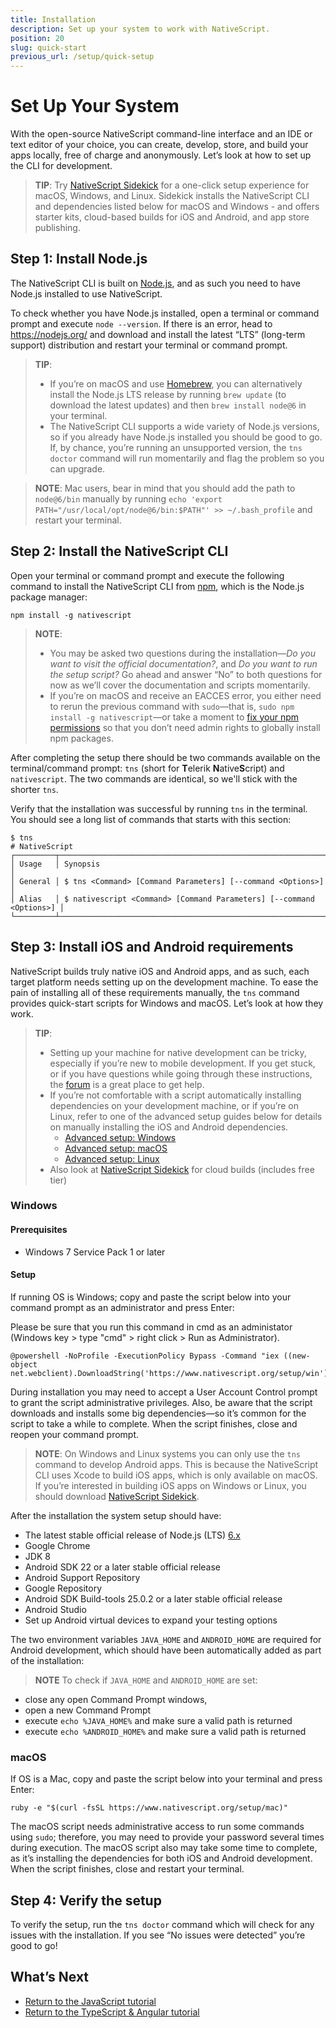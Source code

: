 ```yaml
---
title: Installation
description: Set up your system to work with NativeScript.
position: 20
slug: quick-start
previous_url: /setup/quick-setup
---
```


# Set Up Your System

With the open-source NativeScript command-line interface and an IDE or text editor of your choice, you can create, develop, store, and build your apps locally, free of charge and anonymously. Let’s look at how to set up the CLI for development.

> **TIP**: Try [NativeScript Sidekick](https://www.nativescript.org/nativescript-sidekick) for a one-click setup experience for macOS, Windows, and Linux. Sidekick installs the NativeScript CLI and dependencies listed below for macOS and Windows - and offers starter kits, cloud-based builds for iOS and Android, and app store publishing.

## Step 1: Install Node.js

The NativeScript CLI is built on [Node.js](https://nodejs.org/en/), and as such you need to have Node.js installed to use NativeScript.

To check whether you have Node.js installed, open a terminal or command prompt and execute `node --version`. If there is an error, head to  <https://nodejs.org/> and download and install the latest “LTS” (long-term support) distribution and restart your terminal or command prompt.

> **TIP**:
> * If you’re on macOS and use [Homebrew](http://brew.sh/), you can alternatively install the Node.js LTS release by running `brew update` (to download the latest updates) and then `brew install node@6` in your terminal.
> * The NativeScript CLI supports a wide variety of Node.js versions, so if you already have Node.js installed you should be good to go. If, by chance, you’re running an unsupported version, the `tns doctor` command will run momentarily and flag the problem so you can upgrade.

> **NOTE**: Mac users, bear in mind that you should add the path to `node@6/bin` manually by running `echo 'export PATH="/usr/local/opt/node@6/bin:$PATH"' >> ~/.bash_profile` and restart your terminal.

## Step 2: Install the NativeScript CLI

Open your terminal or command prompt and execute the following command to install the NativeScript CLI from 
[npm](https://www.npmjs.com/), which is the Node.js package manager:

<pre class="add-copy-button"><code class="language-terminal">npm install -g nativescript</code></pre>

> **NOTE**:
> * You may be asked two questions during the installation—_Do you want to visit the official documentation?_, and _Do you want to run the setup script?_ Go ahead and answer “No” to both questions for now as we’ll cover the documentation and scripts momentarily.
> * If you’re on macOS and receive an EACCES error, you either need to rerun the previous command with `sudo`—that is, `sudo npm install -g nativescript`—or take a moment to [fix your npm permissions](https://docs.npmjs.com/getting-started/fixing-npm-permissions) so that you don’t need admin rights to globally install npm packages.

After completing the setup there should be two commands available on the terminal/command prompt: `tns` (short for <b>T</b>elerik <b>N</b>ative<b>S</b>cript) and `nativescript`. The two commands are identical, so we'll stick with the shorter `tns`.

Verify that the installation was successful by running `tns` in the terminal. You should see a long list of commands that starts with this section:

```
$ tns
# NativeScript
┌─────────┬─────────────────────────────────────────────────────────────────────┐
│ Usage   │ Synopsis                                                            │
│ General │ $ tns <Command> [Command Parameters] [--command <Options>]          │
│ Alias   │ $ nativescript <Command> [Command Parameters] [--command <Options>] │
└─────────┴─────────────────────────────────────────────────────────────────────┘
```

## Step 3: Install iOS and Android requirements

NativeScript builds truly native iOS and Android apps, and as such, each target platform needs setting up on the development machine. To ease the pain of installing all of these requirements manually, the `tns` command provides quick-start scripts for Windows and macOS. Let’s look at how they work.

> **TIP**:
> * Setting up your machine for native development can be tricky, especially if you’re new to mobile development. If you get stuck, or if you have questions while going through these instructions, the [forum](https://discourse.nativescript.org/c/getting-started) is a great place to get help.
> * If you’re not comfortable with a script automatically installing dependencies on your development machine, or if you’re on Linux, refer to one of the advanced setup guides below for details on manually installing the iOS and Android dependencies.
>     * [Advanced setup: Windows](/start/ns-setup-win)
>     * [Advanced setup: macOS](/start/ns-setup-os-x)
>     * [Advanced setup: Linux](/start/ns-setup-linux)
> * Also look at [NativeScript Sidekick](https://www.nativescript.org/nativescript-sidekick) for cloud builds (includes free tier)

### Windows

#### Prerequisites
* Windows 7 Service Pack 1 or later

#### Setup

If running OS is Windows; copy and paste the script below into your command prompt as an administrator and press Enter:

Please be sure that you run this command in cmd as an administator (Windows key > type "cmd" > right click > Run as Administrator).

<pre class="add-copy-button"><code class="language-terminal">@powershell -NoProfile -ExecutionPolicy Bypass -Command "iex ((new-object net.webclient).DownloadString('https://www.nativescript.org/setup/win'))"</code></pre>

During installation you may need to accept a User Account Control prompt to grant the script administrative privileges. Also, be aware that the script downloads and installs some big dependencies—so it’s common for the script to take a while to complete. When the script finishes, close and reopen your command prompt.

> **NOTE**: On Windows and Linux systems you can only use the `tns` command to develop Android apps. This is because the NativeScript CLI uses Xcode to build iOS apps, which is only available on macOS. If you’re interested in building iOS apps on Windows or Linux, you should download [NativeScript Sidekick](https://www.nativescript.org/nativescript-sidekick).

After the installation the system setup should have:
* The latest stable official release of Node.js (LTS) [6.x](https://nodejs.org/dist/latest-v6.x/) 
* Google Chrome 
* JDK 8
* Android SDK 22 or a later stable official release
* Android Support Repository
* Google Repository
* Android SDK Build-tools 25.0.2 or a later stable official release
* Android Studio
* Set up Android virtual devices to expand your testing options

The two environment variables `JAVA_HOME` and `ANDROID_HOME` are required for Android development, which should have been automatically added as part of the installation:


> **NOTE** To check if `JAVA_HOME` and `ANDROID_HOME` are set:
- close any open Command Prompt windows,
- open a new Command Prompt
- execute `echo %JAVA_HOME%` and make sure a valid path is returned
- execute `echo %ANDROID_HOME%` and make sure a valid path is returned

### macOS

If OS is a Mac, copy and paste the script below into your terminal and press Enter:

<pre class="add-copy-button"><code class="language-terminal">ruby -e "$(curl -fsSL https://www.nativescript.org/setup/mac)"</code></pre>

The macOS script needs administrative access to run some commands using `sudo`; therefore, you may need to provide your password several times during execution. The macOS script also may take some time to complete, as it’s installing the dependencies for both iOS and Android development. When the script finishes, close and restart your terminal.

## Step 4: Verify the setup

To verify the setup, run the `tns doctor` command which will check for any issues with the installation. If you see “No issues were detected” you’re good to go!

## What’s Next

* [Return to the JavaScript tutorial](http://docs.nativescript.org/tutorial/chapter-1#11-install-nativescript-and-configure-your-environment)
* [Return to the TypeScript & Angular tutorial](http://docs.nativescript.org/angular/tutorial/ng-chapter-1#11-install-nativescript-and-configure-your-environment)
